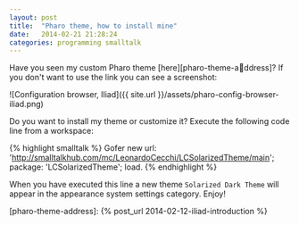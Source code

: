 ```yaml
---
layout: post
title:  "Pharo theme, how to install mine"
date:   2014-02-21 21:28:24
categories: programming smalltalk
---
```


Have you seen my custom Pharo theme [here][pharo-theme-address]? If
you don't want to use the link you can see a screenshot:

![Configuration browser, Iliad]({{ site.url }}/assets/pharo-config-browser-iliad.png)

Do you want to install my theme or customize it? Execute the following
code line from a workspace:

{% highlight smalltalk %}
Gofer new
	url: 'http://smalltalkhub.com/mc/LeonardoCecchi/LCSolarizedTheme/main';
	package: 'LCSolarizedTheme';
	load.
{% endhighlight %}

When you have executed this line a new theme `Solarized Dark Theme`
will appear in the appearance system settings category. Enjoy!

[pharo-theme-address]: {% post_url 2014-02-12-iliad-introduction %}
